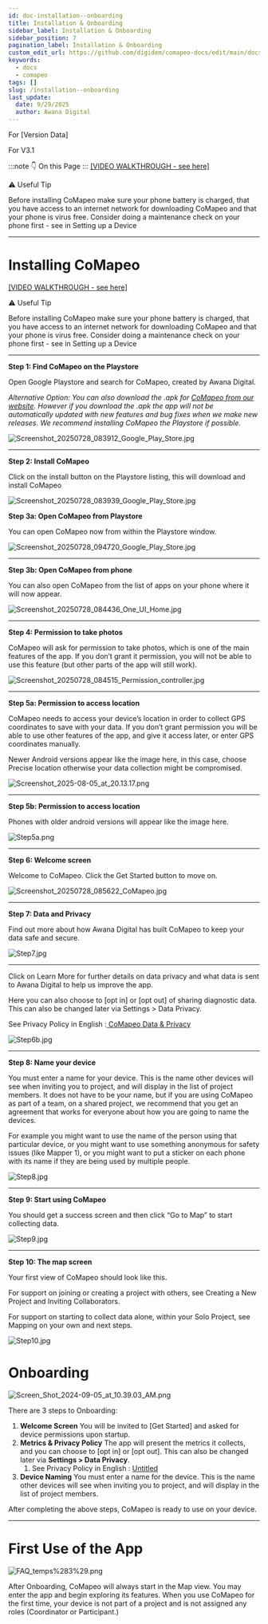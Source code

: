 ```yaml
---
id: doc-installation--onboarding
title: Installation & Onboarding
sidebar_label: Installation & Onboarding
sidebar_position: 7
pagination_label: Installation & Onboarding
custom_edit_url: https://github.com/digidem/comapeo-docs/edit/main/docs/getting-started---essentials/installation--onboarding.md
keywords:
  - docs
  - comapeo
tags: []
slug: /installation--onboarding
last_update:
  date: 9/29/2025
  author: Awana Digital
---
```

For [Version Data]


For V3.1


:::note 👇 On this Page
:::
[[VIDEO WALKTHROUGH - see here]](https://drive.google.com/file/d/1QWKYMfgGk2Qh8jGez_ZrwWhck8n_gn26/view?usp=drive_link)


⚠️ Useful Tip


Before installing CoMapeo make sure your phone battery is charged, that you have access to an internet network for downloading CoMapeo and that your phone is virus free. Consider doing a maintenance check on your phone first - see in Setting up a Device


---


# Installing CoMapeo


[[VIDEO WALKTHROUGH - see here]](https://drive.google.com/file/d/1QWKYMfgGk2Qh8jGez_ZrwWhck8n_gn26/view?usp=drive_link)


⚠️ Useful Tip


Before installing CoMapeo make sure your phone battery is charged, that you have access to an internet network for downloading CoMapeo and that your phone is virus free. Consider doing a maintenance check on your phone first - see in Setting up a Device


---


**Step 1: Find CoMapeo on the Playstore**


Open Google Playstore and search for CoMapeo, created by Awana Digital.


_Alternative Option: You can also download the .apk for_ [_CoMapeo from our website_](https://awana.digital/comapeo)_. However if you download the .apk the app will not be automatically updated with new features and bug fixes when we make new releases. We recommend installing CoMapeo the Playstore if possible._


![Screenshot_20250728_083912_Google_Play_Store.jpg](/images/installationonboardi_0.jpg)


---


**Step 2: Install CoMapeo**


Click on the install button on the Playstore listing, this will download and install CoMapeo


![Screenshot_20250728_083939_Google_Play_Store.jpg](/images/installationonboardi_1.jpg)


**Step 3a: Open CoMapeo from Playstore**


You can open CoMapeo now from within the Playstore window.


![Screenshot_20250728_094720_Google_Play_Store.jpg](/images/installationonboardi_2.jpg)


---


**Step 3b: Open CoMapeo from phone**


You can also open CoMapeo from the list of apps on your phone where it will now appear.


![Screenshot_20250728_084436_One_UI_Home.jpg](/images/installationonboardi_3.jpg)


---


**Step 4: Permission to take photos**


CoMapeo will ask for permission to take photos, which is one of the main features of the app. If you don’t grant it permission, you will not be able to use this feature (but other parts of the app will still work).


![Screenshot_20250728_084515_Permission_controller.jpg](/images/installationonboardi_4.jpg)


---


**Step 5a: Permission to access location**


CoMapeo needs to access your device’s location in order to collect GPS coordinates to save with your data. If you don’t grant permission you will be able to use other features of the app, and give it access later, or enter GPS coordinates manually.


Newer Android versions appear like the image here, in this case, choose Precise location otherwise your data collection might be compromised.


![Screenshot_2025-08-05_at_20.13.17.png](/images/installationonboardi_5.png)


---


**Step 5b: Permission to access location**


Phones with older android versions will appear like the image here.


![Step5a.png](/images/installationonboardi_6.png)


---


**Step 6: Welcome screen**


Welcome to CoMapeo. Click the Get Started button to move on.


![Screenshot_20250728_085622_CoMapeo.jpg](/images/installationonboardi_7.jpg)


---


**Step 7: Data and Privacy**


Find out more about how Awana Digital has built CoMapeo to keep your data safe and secure.


![Step7.jpg](/images/installationonboardi_8.jpg)


---


Click on Learn More for further details on data privacy and what data is sent to Awana Digital to help us improve the app.


Here you can also choose to [opt in] or [opt out] of sharing diagnostic data. This can also be changed later via Settings > Data Privacy.


See Privacy Policy in English :[ CoMapeo Data & Privacy](https://www.notion.so/CoMapeo-Data-Privacy-d8f413bbbf374a2092655b89b9ceb2b0)


![Step6b.jpg](/images/installationonboardi_9.jpg)


---


**Step 8: Name your device**


You must enter a name for your device. This is the name other devices will see when inviting you to project, and will display in the list of project members. It does not have to be your name, but if you are using CoMapeo as part of a team, on a shared project, we recommend that you get an agreement that works for everyone about how you are going to name the devices.


For example you might want to use the name of the person using that particular device, or you might want to use something anonymous for safety issues (like Mapper 1), or you might want to put a sticker on each phone with its name if they are being used by multiple people.


![Step8.jpg](/images/installationonboardi_10.jpg)


---


**Step 9: Start using CoMapeo**


You should get a success screen and then click “Go to Map” to start collecting data.


![Step9.jpg](/images/installationonboardi_11.jpg)


---


**Step 10: The map screen**


Your first view of CoMapeo should look like this.


For support on joining or creating a project with others, see Creating a New Project and Inviting Collaborators.


For support on starting to collect data alone, within your Solo Project, see Mapping on your own and next steps.


![Step10.jpg](/images/installationonboardi_12.jpg)


# Onboarding


![Screen_Shot_2024-09-05_at_10.39.03_AM.png](/images/installationonboardi_13.png)


There are 3 steps to Onboarding:

1. **Welcome Screen**
You will be invited to [Get Started] and asked for device permissions upon startup.
2. **Metrics & Privacy Policy**
The app will present the metrics it collects, and you can choose to [opt in] or [opt out]. This can also be changed later via **Settings > Data Privacy**.
    1. See Privacy Policy in English : [Untitled](https://www.notion.so/d8f413bbbf374a2092655b89b9ceb2b0)
3. **Device Naming**
You must enter a name for the device. This is the name other devices will see when inviting you to project, and will display in the list of project members.

After completing the above steps, CoMapeo is ready to use on your device.


---


# **First Use of the App**


![FAQ_temps%283%29.png](/images/installationonboardi_14.png)


After Onboarding, CoMapeo will always start in the Map view. You may enter the app and begin exploring its features. When you use CoMapeo for the first time, your device is not part of a project and is not assigned any roles (Coordinator or Participant.)

